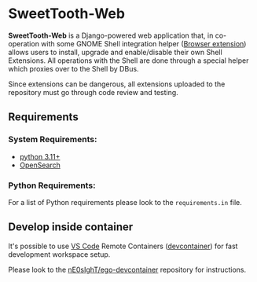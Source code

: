 # SweetTooth-Web

**SweetTooth-Web** is a Django-powered web application that, in co-operation
with some GNOME Shell integration helper
([Browser extension](https://gitlab.gnome.org/GNOME/gnome-browser-extension/))
allows users to install, upgrade and enable/disable their own Shell Extensions.
All operations with the Shell are done through a special helper which proxies
over to the Shell by DBus.

Since extensions can be dangerous, all extensions uploaded to the repository
must go through code review and testing.

## Requirements

### System Requirements:
  - [python 3.11+](https://www.python.org/)
  - [OpenSearch](https://opensearch.org/)

### Python Requirements:
For a list of Python requirements please look to the `requirements.in` file.


## Develop inside container

It's possible to use [VS Code](https://code.visualstudio.com/) Remote Containers
([devcontainer](https://containers.dev/)) for fast development workspace setup.

Please look to the [nE0sIghT/ego-devcontainer](https://gitlab.gnome.org/nE0sIghT/ego-devcontainer)
repository for instructions.
